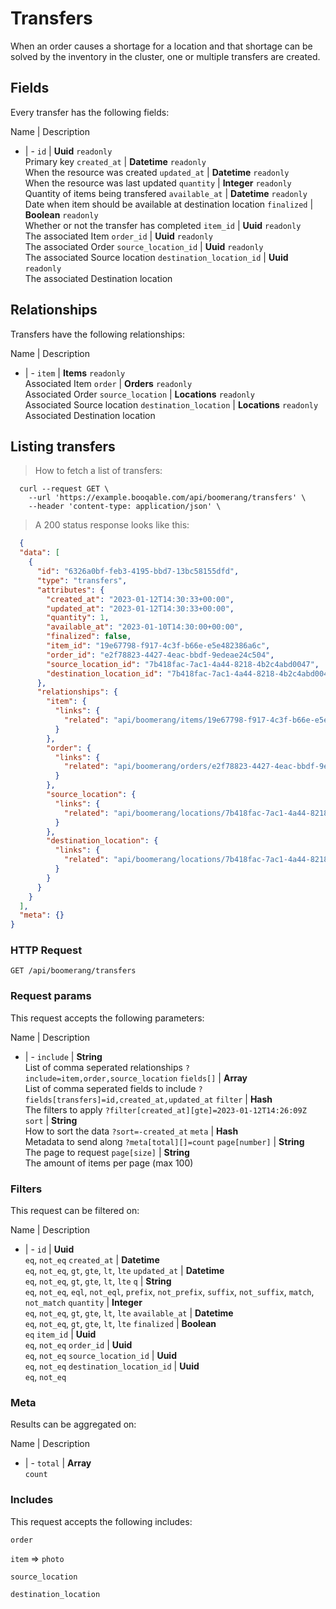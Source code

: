 # Transfers

When an order causes a shortage for a location and that shortage can be solved by the inventory in the cluster, one or multiple transfers are created.

## Fields
Every transfer has the following fields:

Name | Description
- | -
`id` | **Uuid** `readonly`<br>Primary key
`created_at` | **Datetime** `readonly`<br>When the resource was created
`updated_at` | **Datetime** `readonly`<br>When the resource was last updated
`quantity` | **Integer** `readonly`<br>Quantity of items being transfered
`available_at` | **Datetime** `readonly`<br>Date when item should be available at destination location
`finalized` | **Boolean** `readonly`<br>Whether or not the transfer has completed
`item_id` | **Uuid** `readonly`<br>The associated Item
`order_id` | **Uuid** `readonly`<br>The associated Order
`source_location_id` | **Uuid** `readonly`<br>The associated Source location
`destination_location_id` | **Uuid** `readonly`<br>The associated Destination location


## Relationships
Transfers have the following relationships:

Name | Description
- | -
`item` | **Items** `readonly`<br>Associated Item
`order` | **Orders** `readonly`<br>Associated Order
`source_location` | **Locations** `readonly`<br>Associated Source location
`destination_location` | **Locations** `readonly`<br>Associated Destination location


## Listing transfers



> How to fetch a list of transfers:

```shell
  curl --request GET \
    --url 'https://example.booqable.com/api/boomerang/transfers' \
    --header 'content-type: application/json' \
```

> A 200 status response looks like this:

```json
  {
  "data": [
    {
      "id": "6326a0bf-feb3-4195-bbd7-13bc58155dfd",
      "type": "transfers",
      "attributes": {
        "created_at": "2023-01-12T14:30:33+00:00",
        "updated_at": "2023-01-12T14:30:33+00:00",
        "quantity": 1,
        "available_at": "2023-01-10T14:30:00+00:00",
        "finalized": false,
        "item_id": "19e67798-f917-4c3f-b66e-e5e482386a6c",
        "order_id": "e2f78823-4427-4eac-bbdf-9edeae24c504",
        "source_location_id": "7b418fac-7ac1-4a44-8218-4b2c4abd0047",
        "destination_location_id": "7b418fac-7ac1-4a44-8218-4b2c4abd0047"
      },
      "relationships": {
        "item": {
          "links": {
            "related": "api/boomerang/items/19e67798-f917-4c3f-b66e-e5e482386a6c"
          }
        },
        "order": {
          "links": {
            "related": "api/boomerang/orders/e2f78823-4427-4eac-bbdf-9edeae24c504"
          }
        },
        "source_location": {
          "links": {
            "related": "api/boomerang/locations/7b418fac-7ac1-4a44-8218-4b2c4abd0047"
          }
        },
        "destination_location": {
          "links": {
            "related": "api/boomerang/locations/7b418fac-7ac1-4a44-8218-4b2c4abd0047"
          }
        }
      }
    }
  ],
  "meta": {}
}
```

### HTTP Request

`GET /api/boomerang/transfers`

### Request params

This request accepts the following parameters:

Name | Description
- | -
`include` | **String** <br>List of comma seperated relationships `?include=item,order,source_location`
`fields[]` | **Array** <br>List of comma seperated fields to include `?fields[transfers]=id,created_at,updated_at`
`filter` | **Hash** <br>The filters to apply `?filter[created_at][gte]=2023-01-12T14:26:09Z`
`sort` | **String** <br>How to sort the data `?sort=-created_at`
`meta` | **Hash** <br>Metadata to send along `?meta[total][]=count`
`page[number]` | **String** <br>The page to request
`page[size]` | **String** <br>The amount of items per page (max 100)


### Filters

This request can be filtered on:

Name | Description
- | -
`id` | **Uuid** <br>`eq`, `not_eq`
`created_at` | **Datetime** <br>`eq`, `not_eq`, `gt`, `gte`, `lt`, `lte`
`updated_at` | **Datetime** <br>`eq`, `not_eq`, `gt`, `gte`, `lt`, `lte`
`q` | **String** <br>`eq`, `not_eq`, `eql`, `not_eql`, `prefix`, `not_prefix`, `suffix`, `not_suffix`, `match`, `not_match`
`quantity` | **Integer** <br>`eq`, `not_eq`, `gt`, `gte`, `lt`, `lte`
`available_at` | **Datetime** <br>`eq`, `not_eq`, `gt`, `gte`, `lt`, `lte`
`finalized` | **Boolean** <br>`eq`
`item_id` | **Uuid** <br>`eq`, `not_eq`
`order_id` | **Uuid** <br>`eq`, `not_eq`
`source_location_id` | **Uuid** <br>`eq`, `not_eq`
`destination_location_id` | **Uuid** <br>`eq`, `not_eq`


### Meta

Results can be aggregated on:

Name | Description
- | -
`total` | **Array** <br>`count`


### Includes

This request accepts the following includes:

`order`


`item` => 
`photo`




`source_location`


`destination_location`





